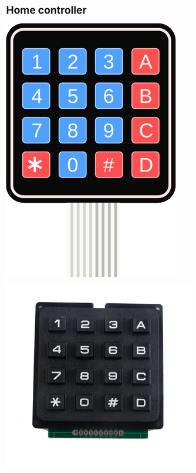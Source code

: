 # Home controller

![Matrix 4x4 keypad](keypadbetter.svg)

![Matrix 4x4 keypad](16Keys-4X4-Membrane-Matrix-Keypad-Keyboard-Module-Array-Switch-for-Arduino-U-NO-R3-Nano-FZ0840.jpg)